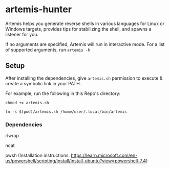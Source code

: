 # artemis-hunter
Artemis helps you generate reverse shells in various languages for Linux or Windows targets, provides tips for stabilizing the shell, and spawns a listener for you.

If no arguments are specified, Artemis will run in interactive mode. For a list of supported arguments, run `artemis -h`

## Setup
After installing the dependencies, give `artemis.sh` permission to execute & create a symbolic link in your PATH.

For example, run the following in this Repo's directory:

`chmod +x artemis.sh`

`ln -s $(pwd)/artemis.sh /home/user/.local/bin/artemis`

### Dependencies
rlwrap

ncat

pwsh
(Installation instructions: https://learn.microsoft.com/en-us/powershell/scripting/install/install-ubuntu?view=powershell-7.4)
